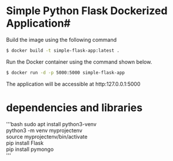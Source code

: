 # Simple Python Flask Dockerized Application#

Build the image using the following command

```bash
$ docker build -t simple-flask-app:latest .
```

Run the Docker container using the command shown below.

```bash
$ docker run -d -p 5000:5000 simple-flask-app
```

The application will be accessible at http:127.0.0.1:5000
<h1>dependencies and libraries</h1>
'''bash
sudo apt install python3-venv<br>
python3 -m venv myprojectenv<br>
source myprojectenv/bin/activate<br>
pip install Flask<br>
pip install pymongo<br>
'''
